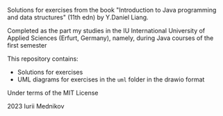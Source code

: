 Solutions for exercises from the book "Introduction to Java programming and data structures" (11th edn) by Y.Daniel Liang.

Completed as the part my studies in the IU International University of Applied Sciences (Erfurt, Germany), namely, during Java courses of the first semester

This repository contains:
- Solutions for exercises
- UML diagrams for exercises in the ```uml``` folder in the drawio format

Under terms of the MIT License

2023 Iurii Mednikov